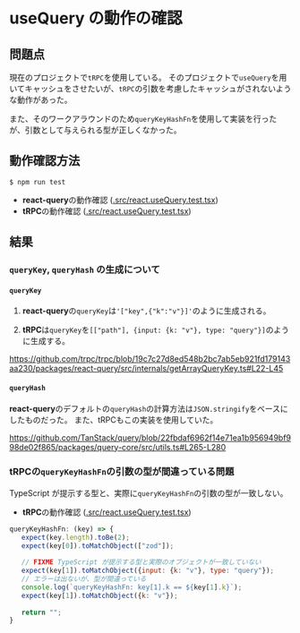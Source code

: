 # useQuery の動作の確認

## 問題点

現在のプロジェクトで`tRPC`を使用している。
そのプロジェクトで`useQuery`を用いてキャッシュをさせたいが、`tRPC`の引数を考慮したキャッシュがされないような動作があった。

また、そのワークアラウンドのため`queryKeyHashFn`を使用して実装を行ったが、引数として与えられる型が正しくなかった。

## 動作確認方法

```
$ npm run test
```

- **react-query**の動作確認 ([.src/react.useQuery.test.tsx](`.src/react.useQuery.test.tsx`))
- **tRPC**の動作確認 ([.src/react.useQuery.test.tsx](`.src/trpc.useQuery.test.tsx`))

## 結果
### `queryKey`, `queryHash` の生成について
#### `queryKey`
1. **react-query**の`queryKey`は`'["key",{"k":"v"}]'`のように生成される。

2. **tRPC**は`queryKey`を`[["path"], {input: {k: "v"}, type: "query"}]`のように生成する。

https://github.com/trpc/trpc/blob/19c7c27d8ed548b2bc7ab5eb921fd179143aa230/packages/react-query/src/internals/getArrayQueryKey.ts#L22-L45

#### `queryHash`
**react-query**のデフォルトの`queryHash`の計算方法は`JSON.stringify`をベースにしたものだった。
また、tRPCもこの実装を使用していた。

https://github.com/TanStack/query/blob/22fbdaf6962f14e71ea1b956949bf998de02f865/packages/query-core/src/utils.ts#L265-L280


### tRPCの`queryKeyHashFn`の引数の型が間違っている問題
TypeScript が提示する型と、実際に`queryKeyHashFn`の引数の型が一致しない。

- **tRPC**の動作確認 ([.src/react.useQuery.test.tsx](`.src/trpc.useQuery.test.tsx`))
```javascript
queryKeyHashFn: (key) => {
   expect(key.length).toBe(2);
   expect(key[0]).toMatchObject(["zod"]);
   
   // FIXME TypeScript が提示する型と実際のオブジェクトが一致していない
   expect(key[1]).toMatchObject({input: {k: "v"}, type: "query"});
   // エラーは出ないが、型が間違っている
   console.log(`queryKeyHashFn: key[1].k == ${key[1].k}`);
   expect(key[1]).toMatchObject({k: "v"});
   
   return "";
}
```
